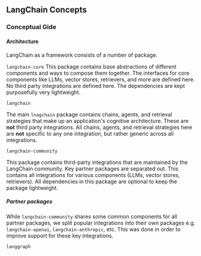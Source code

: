 ## LangChain Concepts

### Conceptual Gide

#### Architecture

LangChain as a framework consists of a number of package.

`langchain-core`
This package contains base abstractions of different components and ways to compose them together. The interfaces for core components like LLMs, vector stores, retrievers, and more are defined here. No third party integrations are defined here. The dependencies are kept purposefully very lightweight.

`langchain`

The main `lnagchain` package contains chains, agents, and retrieval strategies that make up an application's cognitive architecture. These are **not** third party integrations. All chains, agents, and retrieval strategies here are **not** specific to any one integration, but rather generic across all integrations.

`langchain-community`

This package contains third-party integrations that are maintained by the LangChain community. Key partner packages are separated out. This contains all integrations for various components (LLMs, vector stores, retrievers). All dependencies in this package are optional to keep the package lightweight.

##### Partner packages

While `langchain-community` shares some common components for all partner packages, we split popular integrations into their own packages e.g. `langchain-openai`, `langchain-anthropic`, etc. This was done in order to improve support for these key integrations.

`langgraph`


